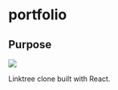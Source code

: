 # portfolio

## Purpose

<a href="https://reactjs.org/docs/getting-started.html">
<img src="https://img.shields.io/badge/react-%2320232a.svg?style=for-the-badge&logo=react&logoColor=%2361DAFB" />
</a>

Linktree clone built with React.

